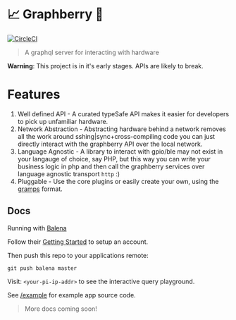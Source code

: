 # 📈 Graphberry 🍇

[![CircleCI](https://circleci.com/gh/hobochild/graphberry.svg?style=svg)](https://circleci.com/gh/hobochild/graphberry)

> A graphql server for interacting with hardware

**Warning**: This project is in it's early stages. APIs are likely to break.

# Features

1.  Well defined API - A curated typeSafe API makes it easier for developers to pick up unfamiliar hardware.
1.  Network Abstraction - Abstracting hardware behind a network removes all the work around sshing|sync+cross-compiling code you can just directly interact with the graphberry API over the local network.
1.  Language Agnostic - A library to interact with gpio/ble may not exist in your langauge of choice, say PHP, but this way you can write your business logic in php and then call the graphberry services over language agnostic transport `http` :)
1.  Pluggable - Use the core plugins or easily create your own, using the [gramps](https://gramps.js.org/) format.

## Docs

Running with [Balena](https://www.balena.io/)

Follow their [Getting Started](https://www.balena.io/docs/learn/getting-started/raspberrypi3/nodejs/#introduction) to setup an account.

Then push this repo to your applications remote:

```
git push balena master
```

Visit: `<your-pi-ip-addr>` to see the interactive query playground.

See [/example](/example) for example app source code.

> More docs coming soon!
